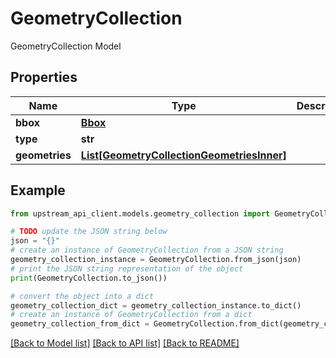 # GeometryCollection

GeometryCollection Model

## Properties

Name | Type | Description | Notes
------------ | ------------- | ------------- | -------------
**bbox** | [**Bbox**](Bbox.md) |  | [optional] 
**type** | **str** |  | 
**geometries** | [**List[GeometryCollectionGeometriesInner]**](GeometryCollectionGeometriesInner.md) |  | 

## Example

```python
from upstream_api_client.models.geometry_collection import GeometryCollection

# TODO update the JSON string below
json = "{}"
# create an instance of GeometryCollection from a JSON string
geometry_collection_instance = GeometryCollection.from_json(json)
# print the JSON string representation of the object
print(GeometryCollection.to_json())

# convert the object into a dict
geometry_collection_dict = geometry_collection_instance.to_dict()
# create an instance of GeometryCollection from a dict
geometry_collection_from_dict = GeometryCollection.from_dict(geometry_collection_dict)
```
[[Back to Model list]](../README.md#documentation-for-models) [[Back to API list]](../README.md#documentation-for-api-endpoints) [[Back to README]](../README.md)


